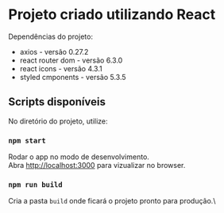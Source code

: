 # Projeto criado utilizando React

Dependências do projeto: 

<ul>
  <li>axios - versão 0.27.2</li>
  <li>react router dom - versão 6.3.0</li>  
  <li>react icons - versão 4.3.1</li>  
  <li>styled cmponents - versão 5.3.5</li>    
</ul>


## Scripts disponíveis

No diretório do projeto, utilize:

### `npm start`

Rodar o app no modo de desenvolvimento.\
Abra [http://localhost:3000](http://localhost:3000) para vizualizar no browser.


### `npm run build`

Cria a pasta `build` onde ficará o projeto pronto para produção.\

